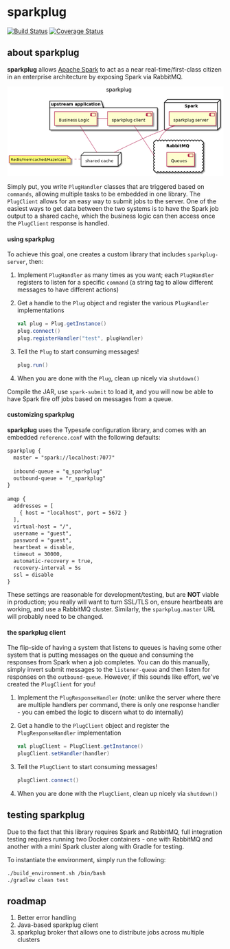 # sparkplug

[![Build Status](https://travis-ci.org/unchartedsoftware/sparkplug.svg?branch=develop)](https://travis-ci.org/unchartedsoftware/sparkplug)
[![Coverage Status](https://coveralls.io/repos/github/unchartedsoftware/sparkplug/badge.svg?branch=develop)](https://coveralls.io/github/unchartedsoftware/sparkplug?branch=develop)

## about sparkplug

**sparkplug** allows [Apache Spark](https://spark.apache.org/) to act as a near real-time/first-class citizen in an enterprise architecture by exposing Spark via RabbitMQ.

![sparkplug components](docs/sparkplug.png "Sparkplug Components")

Simply put, you write `PlugHandler` classes that are triggered based on `commands`, allowing multiple tasks to be embedded in one library.  The `PlugClient` allows for an easy way to submit jobs to the server.  One of the easiest ways to get data between the two systems is to have the Spark job output to a shared cache, which the business logic can then access once the `PlugClient` response is handled.

#### using sparkplug

To achieve this goal, one creates a custom library that includes `sparkplug-server`, then:

1. Implement `PlugHandler` as many times as you want; each `PlugHandler` registers to listen for a specific `command` (a string tag to allow different messages to have different actions)
1. Get a handle to the `Plug` object and register the various `PlugHandler` implementations

    ```scala
    val plug = Plug.getInstance()
    plug.connect()
    plug.registerHandler("test", plugHandler)
    ```

1. Tell the `Plug` to start consuming messages!

    ```scala
    plug.run()
    ```

1. When you are done with the `Plug`, clean up nicely via `shutdown()`

Compile the JAR, use `spark-submit` to load it, and you will now be able to have Spark fire off jobs based on messages from a queue.

#### customizing sparkplug

**sparkplug** uses the Typesafe configuration library, and comes with an embedded `reference.conf` with the following defaults:

```hocon
sparkplug {
  master = "spark://localhost:7077"

  inbound-queue = "q_sparkplug"
  outbound-queue = "r_sparkplug"
}

amqp {
  addresses = [
    { host = "localhost", port = 5672 }
  ],
  virtual-host = "/",
  username = "guest",
  password = "guest",
  heartbeat = disable,
  timeout = 30000,
  automatic-recovery = true,
  recovery-interval = 5s
  ssl = disable
}
```

These settings are reasonable for development/testing, but are **NOT** viable in production; you really will want to turn SSL/TLS on, ensure heartbeats are working, and use a RabbitMQ cluster.  Similarly, the `sparkplug.master` URL will probably need to be changed.

#### the sparkplug client

The flip-side of having a system that listens to queues is having some other system that is putting messages on the queue and consuming the responses from Spark when a job completes.  You can do this manually, simply invert submit messages to the `listener-queue` and then listen for responses on the `outbound-queue`.  However, if this sounds like effort, we've created the `PlugClient` for you!

1. Implement the `PlugResponseHandler` (note: unlike the server where there are multiple handlers per command, there is only one response handler - you can embed the logic to discern what to do internally)
1. Get a handle to the `PlugClient` object and register the `PlugResponseHandler` implementation

    ```scala
    val plugClient = PlugClient.getInstance()
    plugClient.setHandler(handler)
    ```

1. Tell the `PlugClient` to start consuming messages!

    ```scala
    plugClient.connect()
    ```

1. When you are done with the `PlugClient`, clean up nicely via `shutdown()`

## testing sparkplug

Due to the fact that this library requires Spark and RabbitMQ, full integration testing requires running two Docker containers - one with RabbitMQ and another with a mini Spark cluster along with Gradle for testing.

To instantiate the environment, simply run the following:

```
./build_environment.sh /bin/bash
./gradlew clean test
```

## roadmap

1. Better error handling
1. Java-based sparkplug client
1. sparkplug broker that allows one to distribute jobs across multiple clusters
